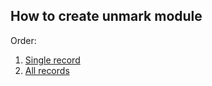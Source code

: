 ## How to create unmark module

Order:
1. [Single record](https://github.com/Alexxx180/Prosperity/blob/sql/DML/Objects/Routines/Procedures/TablesModules/Unmark/Single.sql)
2. [All records](https://github.com/Alexxx180/Prosperity/blob/sql/DML/Objects/Routines/Procedures/TablesModules/Unmark/All.sql)
